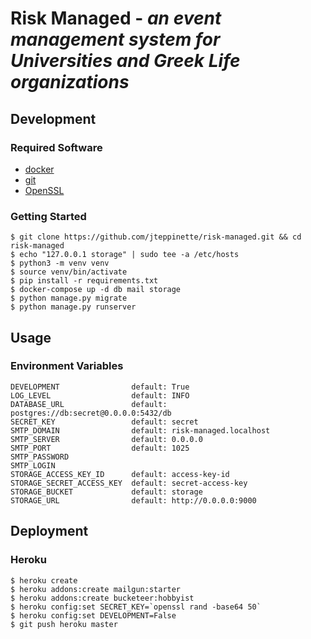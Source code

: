 # Risk Managed - *an event management system for Universities and Greek Life organizations*

## Development

### Required Software

* [docker](https://docs.docker.com/)
* [git](https://git-scm.com/)
* [OpenSSL](https://www.openssl.org)

### Getting Started

```
$ git clone https://github.com/jteppinette/risk-managed.git && cd risk-managed
$ echo "127.0.0.1 storage" | sudo tee -a /etc/hosts
$ python3 -m venv venv
$ source venv/bin/activate
$ pip install -r requirements.txt
$ docker-compose up -d db mail storage
$ python manage.py migrate
$ python manage.py runserver
```

## Usage

### Environment Variables

```
DEVELOPMENT                default: True
LOG_LEVEL                  default: INFO
DATABASE_URL               default: postgres://db:secret@0.0.0.0:5432/db
SECRET_KEY                 default: secret
SMTP_DOMAIN                default: risk-managed.localhost
SMTP_SERVER                default: 0.0.0.0
SMTP_PORT                  default: 1025
SMTP_PASSWORD
SMTP_LOGIN
STORAGE_ACCESS_KEY_ID      default: access-key-id
STORAGE_SECRET_ACCESS_KEY  default: secret-access-key
STORAGE_BUCKET             default: storage
STORAGE_URL                default: http://0.0.0.0:9000
```

## Deployment

### Heroku

```
$ heroku create
$ heroku addons:create mailgun:starter
$ heroku addons:create bucketeer:hobbyist
$ heroku config:set SECRET_KEY=`openssl rand -base64 50`
$ heroku config:set DEVELOPMENT=False
$ git push heroku master
```
